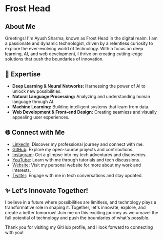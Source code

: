 # Frost Head

## About Me
Greetings! I'm Ayush Sharma, known as Frost Head in the digital realm. I am a passionate and dynamic technologist, driven by a relentless curiosity to explore the ever-evolving world of technology. With a focus on deep learning, AI, and web development, I thrive on creating cutting-edge solutions that push the boundaries of innovation.

## 🌟 Expertise

- **Deep Learning & Neural Networks:** Harnessing the power of AI to unlock new possibilities.
- **Natural Language Processing:** Analyzing and understanding human language through AI.
- **Machine Learning:** Building intelligent systems that learn from data.
- **Web Development & Front-end Design:** Creating seamless and visually appealing user experiences.

## 🌐 Connect with Me

- [LinkedIn](https://www.linkedin.com/in/frost-head/): Discover my professional journey and connect with me.
- [GitHub](https://github.com/frost-head): Explore my open-source projects and contributions.
- [Instagram](https://instagram.com/frost_head): Get a glimpse into my tech adventures and discoveries.
- [YouTube](https://www.youtube.com/channel/UCJCwFQT3KK4-K_08kIcnhDg): Learn with me through tutorials and tech discussions.
- [Website](https://frost-head.github.io): Visit my personal website for more about my work and interests.
- [Twitter](https://twitter.com/Frost_Head): Engage with me in tech conversations and stay updated.

## ✨ Let's Innovate Together!
I believe in a future where possibilities are limitless, and technology plays a transformative role in shaping it. Together, let's innovate, explore, and create a better tomorrow! Join me on this exciting journey as we unravel the full potential of technology and push the boundaries of what's possible.

Thank you for visiting my GitHub profile, and I look forward to connecting with you!
